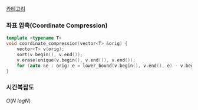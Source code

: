 [카테고리](/README.md)
### 좌표 압축(Coordinate Compression)
```cpp
template <typename T>
void coordinate_compression(vector<T> &orig) {
    vector<T> v(orig);
    sort(v.begin(), v.end());
    v.erase(unique(v.begin(), v.end()), v.end());
    for (auto &e : orig) e = lower_bound(v.begin(), v.end(), e) - v.begin();
}
```
### 시간복잡도 
$O(N~logN)$   